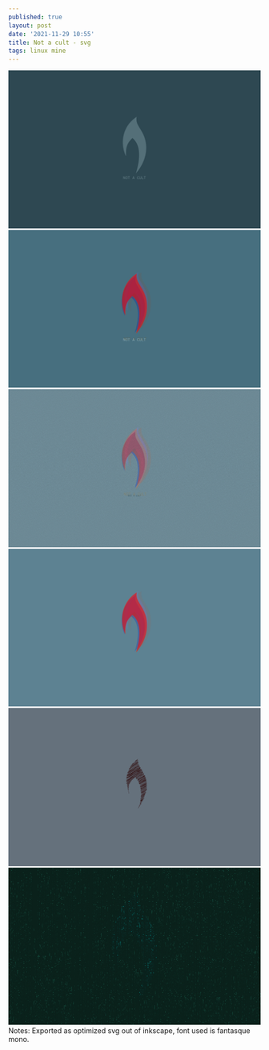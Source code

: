 ```yaml
---
published: true
layout: post
date: '2021-11-29 10:55'
title: Not a cult - svg
tags: linux mine 
---
```

[![Not a cult](/media/notACult_opt.svg)](/media/notACult_opt.svg)  
[![Not a cult4](/media/notACult4_opt.svg)](/media/notACult4_opt.svg)  
[![Not a cult6](/media/notACult6_opt.svg) ](/media/notACult6_opt.svg)  
[![Not a cult8 clean](/media/notACult8_opt.svg)](/media/notACult8_opt.svg)  
[![Not a cult16 scribble](/media/notACult16f.svg)](/media/notACult16f.svg)  
[![matrix](/media/notACult_matrix3_opt_thumb.png)](/media/notACult_matrix3_opt.svg)  
Notes: Exported as optimized svg out of inkscape, font used is fantasque mono.
